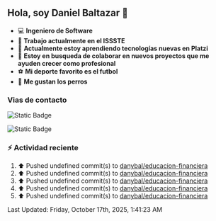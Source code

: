## Hola, soy Daniel Baltazar 👋

- 💻 **Ingeniero de Software**
- 🔭 **Trabajo actualmente en el ISSSTE**
- 🌱 **Actualmente estoy aprendiendo tecnologías nuevas en Platzi**
- 👯 **Estoy en busqueda de colaborar en nuevos proyectos que me ayuden crecer como profesional**
- ⚽ **Mi deporte favorito es el futbol**
- 🐶 **Me gustan los perros**

### Vias de contacto
![Static Badge](https://img.shields.io/badge/Perfil-https%3A%2F%2Fdanybal.github.io%2F-blue)

![Static Badge](https://img.shields.io/badge/Correo%20electr%C3%B3nico%20%F0%9F%93%AB-rbleinad%40gmail.com-yellow)

### :zap: Actividad reciente
<!--RECENT_ACTIVITY:start-->
1. ⬆️ Pushed undefined commit(s) to [danybal/educacion-financiera](https://github.com/danybal/educacion-financiera)<br>
2. ⬆️ Pushed undefined commit(s) to [danybal/educacion-financiera](https://github.com/danybal/educacion-financiera)<br>
3. ⬆️ Pushed undefined commit(s) to [danybal/educacion-financiera](https://github.com/danybal/educacion-financiera)<br>
4. ⬆️ Pushed undefined commit(s) to [danybal/educacion-financiera](https://github.com/danybal/educacion-financiera)<br>
5. ⬆️ Pushed undefined commit(s) to [danybal/educacion-financiera](https://github.com/danybal/educacion-financiera)<br>
<!--RECENT_ACTIVITY:end-->
<!--RECENT_ACTIVITY:last_update-->
Last Updated: Friday, October 17th, 2025, 1:41:23 AM
<!--RECENT_ACTIVITY:last_update_end-->
